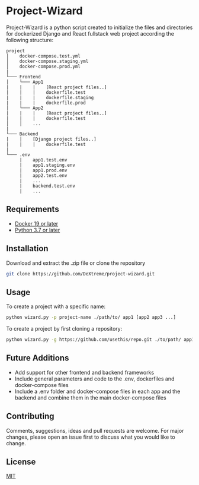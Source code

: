 # Project-Wizard

Project-Wizard is a python script created to initialize the files and directories for dockerized Django and React fullstack web project according the following structure:
```
project
│    docker-compose.test.yml
│    docker-compose.staging.yml
│    docker-compose.prod.yml
|
└─── Frontend
│    └─── App1
|    |    |    [React project files..]
|    |    |    dockerfile.test
|    |    |    dockerfile.staging
|    |    |    dockerfile.prod
│    └─── App2
|    |    |    [React project files..]
|    |    |    dockerfile.test
│    │    ...
|
└─── Backend
|    │    [Django project files..]
|    |    |    dockerfile.test
|
└─── .env
     |    app1.test.env
     |    app1.staging.env
     |    app1.prod.env
     |    app2.test.env
     |    ...
     |    backend.test.env
     |    ...
```

## Requirements
* [Docker 19 or later](https://docs.docker.com/get-docker/)
* [Python 3.7 or later](https://www.python.org/downloads/)

## Installation

Download and extract the .zip file or clone the repository
```bash
git clone https://github.com/DeXtreme/project-wizard.git
```

## Usage

To create a project with a specific name:
```bash
python wizard.py -p project-name ./path/to/ app1 [app2 app3 ...] 
```

To create a project by first cloning a repository:
```bash
python wizard.py -g https://github.com/usethis/repo.git ./to/path/ app1 [app2 app3 ...] 
```

## Future Additions

* Add support for other frontend and backend frameworks
* Include general parameters and code to the .env, dockerfiles and docker-compose files
* Include a .env folder and docker-compose files in each app and the backend and combine them in the main docker-compose files


## Contributing
Comments, suggestions, ideas and pull requests are welcome.  For major changes, please open an issue first to discuss what you would like to change.


## License
[MIT](https://choosealicense.com/licenses/mit/)
